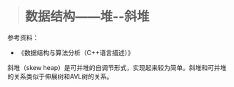> # 数据结构——堆--斜堆

参考资料：

* 《数据结构与算法分析（C++语言描述）》

斜堆（skew heap）是可并堆的自调节形式，实现起来较为简单。斜堆和可并堆的关系类似于伸展树和AVL树的关系。